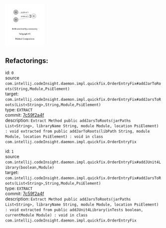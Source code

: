 <img src=subgraph_atomic_3.svg width=25%>

## Refactorings:

id: `0`\
source `com.intellij.codeInsight.daemon.impl.quickfix.OrderEntryFix#addJarToRoots(String,Module,PsiElement)`\
target: `com.intellij.codeInsight.daemon.impl.quickfix.OrderEntryFix#addJarsToRoots(List<String>,String,Module,PsiElement)`\
type: `EXTRACT`\
commit: [7c59f2a4f](https://github.com/JetBrains/intellij-community/commit/7c59f2a4f9b03a9e48ca15554291a03477aa19c1)\
description: `Extract Method public addJarsToRoots(jarPaths List<String>, libraryName String, module Module, location PsiElement) : void extracted from public addJarToRoots(libPath String, module Module, location PsiElement) : void in class com.intellij.codeInsight.daemon.impl.quickfix.OrderEntryFix`

id: `1`\
source `com.intellij.codeInsight.daemon.impl.quickfix.OrderEntryFix#addJUnit4Library(boolean,Module)`\
target: `com.intellij.codeInsight.daemon.impl.quickfix.OrderEntryFix#addJarsToRoots(List<String>,String,Module,PsiElement)`\
type: `EXTRACT`\
commit: [7c59f2a4f](https://github.com/JetBrains/intellij-community/commit/7c59f2a4f9b03a9e48ca15554291a03477aa19c1)\
description: `Extract Method public addJarsToRoots(jarPaths List<String>, libraryName String, module Module, location PsiElement) : void extracted from public addJUnit4Library(inTests boolean, currentModule Module) : void in class com.intellij.codeInsight.daemon.impl.quickfix.OrderEntryFix`

